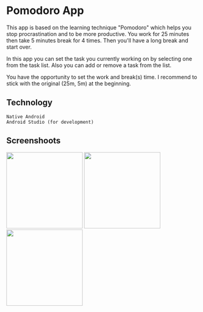# Pomodoro App
This app is based on the learning technique "Pomodoro" which helps you stop procrastination and to be more productive. 
You work for 25 minutes then take 5 minutes break for 4 times. Then you'll have a long break and start over.

In this app you can set the task you currently working on by selecting one from the task list. 
Also you can add or remove a task from the list.

You have the opportunity to set the work and break(s) time. I recommend to stick with the original (25m, 5m) at the beginning.

## Technology
```
Native Android
Android Studio (for development)
```

## Screenshoots
<img src="http://www.kepfeltoltes.eu/images/2019/03/541Screenshot_1553844896.png" width="200" height="200" />
<img src="http://www.kepfeltoltes.eu/images/2019/03/716Screenshot_1553844872.png" width="200" height="200" />
<img src="http://www.kepfeltoltes.eu/images/2019/03/162Screenshot_1553844885.png" width="200" height="200" />


